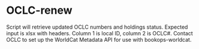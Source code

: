 # OCLC-renew

Script will retrieve updated OCLC numbers and holdings status. Expected input is xlsx with headers. Column 1 is local ID, column 2 is OCLC#. Contact OCLC to set up the WorldCat Metadata API for use with bookops-worldcat.
